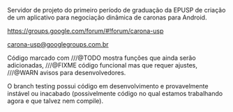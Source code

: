 Servidor de projeto do primeiro período de graduação da EPUSP de criação de um aplicativo para negociação dinâmica de caronas para Android.

https://groups.google.com/forum/#!forum/carona-usp

carona-usp@googlegroups.com.br

Código marcado com ///@TODO mostra funções que ainda serão adicionadas,
///@FIXME código funcional mas que requer ajustes, ///@WARN avisos para
desenvolvedores.

O branch testing possui código em desenvolvimento e provavelmente instável ou inacabado (possivelmente código no qual estamos trabalhando agora e que talvez nem compile).
